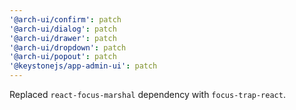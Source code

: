 ```yaml
---
'@arch-ui/confirm': patch
'@arch-ui/dialog': patch
'@arch-ui/drawer': patch
'@arch-ui/dropdown': patch
'@arch-ui/popout': patch
'@keystonejs/app-admin-ui': patch
---
```


Replaced `react-focus-marshal` dependency with `focus-trap-react`.
